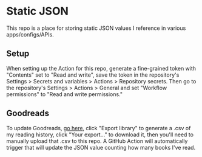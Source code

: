 # Static JSON

This repo is a place for storing static JSON values I reference in various apps/configs/APIs.

## Setup

When setting up the Action for this repo, generate a fine-grained token with "Contents" set to "Read and write", save the token in the repository's Settings > Secrets and variables > Actions > Repository secrets. Then go to the repository's Settings > Actions > General and set "Workflow permissions" to "Read and write permissions."

## Goodreads

To update Goodreads, [go here](https://www.goodreads.com/review/import), click "Export library" to generate a .csv of my reading history, click "Your export..." to download it, then you'll need to manually upload that .csv to this repo. A GitHub Action will automatically trigger that will update the JSON value counting how many books I've read.

